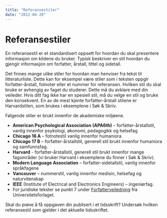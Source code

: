 ```yaml
---
title: "Referansestiler"
date: "2012-04-20"
---
```


# Referansestiler

En referansestil er et standardisert oppsett for hvordan du skal presentere informasjon om kildene du bruker. Typisk beskriver en stil hvordan du gjengir informasjon om forfatter, årstall, tittel og sidetall.

Det finnes mange ulike stiler for hvordan man henviser fra tekst til litteraturliste. Dette kan for eksempel være stiler som i teksten oppgir forfatter-årstall, fotnoter eller et nummer for referansen. Hvilken stil du skal bruke er avhengig av faget du studerer. Dette må du avklare med din veileder. Hvis ditt fag ikke har en spesiell stil, må du velge en stil og bruke den konsekvent. En av de mest kjente forfatter-årstall stilene er Harvardstilen, som brukes i eksemplene i Søk & Skriv.

Følgende stiler er brukt innenfor de akademiske miljøene.

- **American Psychological Association (APA6th)** – forfatter-årstallstil, vanlig innenfor psykologi, økonomi, pedagogikk og helsefag
- **Chicago 16 A** – fotnotestil vanlig innenfor humaniora
- **Chicago 17 B** – forfatter-årstallstil, generell stil brukt innenfor humaniora og samfunnsfag.
- **Harvard** - forfatter-årstallstil, generell stil brukt innenfor mange fagområder (vi bruker Harvard i eksemplene du finner i Søk & Skriv).
- **Modern Language Association** – forfatter-sidetallstil, vanlig innenfor språkfagene
- **Vancouver** – nummerstil, vanlig innenfor medisin, helsefag og naturvitenskap
- **IEEE** (Institute of Electrical and Electronics Engineers) – ingeniørfag.
- For juridiske tekster se punkt 7 under [Forfatterveiledning](http://www.universitetsforlaget.no/Bli-forfatter/Forfatterveiledning/Forfatterveiledning) fra Universitetsforlaget.

Skal du prøve å få oppgaven din publisert i et tidsskrift? Undersøk hvilken referansestil som gjelder i det aktuelle tidsskriftet.
